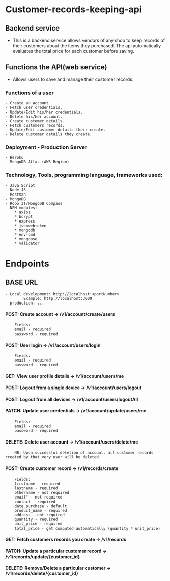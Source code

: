 # Customer-records-keeping-api
## Backend service
   - This is a backend service allows vendors of any shop to keep records of their customers about the items they purchased. The api automatically evaluates the total price for each customer before saving.

## Functions the API(web service)
  - Allows users to save and manage their customer records.
   
### Functions of a user
    - Create an account.
    - Fetch user credentials.
    - Update/Edit his/her credentials.
    - Delete his/her account.
    - Create customer details.
    - Fetch customers records.
    - Update/Edit customer details their create.
    - Delete customer details they create.
    

### Deployment - Production Server
    - Heroku 
    - MongoDB Atlas (AWS Region)


### Technology, Tools, programming language, frameworks used:
    - Java Script
    - Node JS
    - Postman
    - MongoDB
    - Robo 3T/MongoDB Compass
    - NPM modules:
        * axios
        * bcrypt
        * express
        * jsonwebtoken
        * mongodb
        * env-cmd
        * mongoose
        * validator

# Endpoints
  ## BASE URL
    - Local development: http://localhost:<portNumber> 
            Example: http://localhost:3000
    - production: ...

  #### POST: Create account -> /v1/account/create/users
        Fields:
        email - required
        password - required
  #### POST: User login -> /v1/account/users/login
        Fields:
        email - required
        password - required
  #### GET: View user profile details -> /v1/account/users/me
  #### POST: Logout from a single device -> /v1/account/users/logout
  #### POST: Logout from all devices -> /v1/account/users/logoutAll
  #### PATCH: Update user credentials -> /v1/account/update/users/me
        Fields:
        email - required
        password - required
  #### DELETE: Delete user account -> /v1/account/users/delete/me
        NB: Upon successful deletion of account, all customer records created by that very user will be deleted.

  #### POST: Create customer record -> /v1/records/create
        Fields:
        firstname - required
        lastname - required
        othername - not required
        email" - not required
        contact - required
        date_purchase - default
        product_name - required
        address - not required
        quantity - required
        unit_price - required
        total_price - get computed automatically (quantity * unit_price)
  #### GET: Fetch customers records you create -> /v1/records
  #### PATCH: Update a particular customer record -> /v1/records/update/{customer_id}
  #### DELETE: Remove/Delete a particular customer -> /v1/records/delete/{customer_id}




